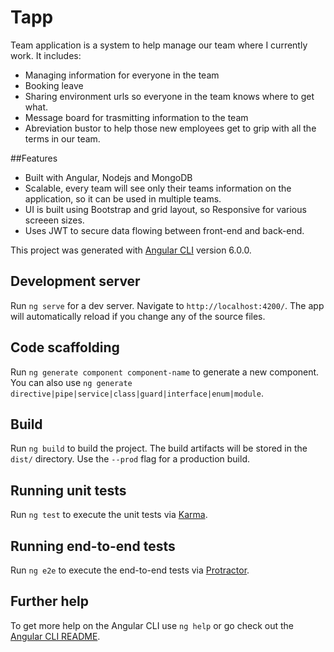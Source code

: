 # Tapp

Team application is a system to help manage our team where I currently work. It includes:

- Managing information for everyone in the team
- Booking leave 
- Sharing environment urls so everyone in the team knows where to get what.
- Message board for trasmitting information to the team
- Abreviation bustor to help those new employees get to grip with all the terms in our team.

##Features

- Built with Angular, Nodejs and MongoDB
- Scalable, every team will see only their teams information on the application, so it can be used in multiple teams.
- UI is built using Bootstrap and grid layout, so Responsive for various screeen sizes.
- Uses JWT to secure data flowing between front-end and back-end. 

This project was generated with [Angular CLI](https://github.com/angular/angular-cli) version 6.0.0.

## Development server

Run `ng serve` for a dev server. Navigate to `http://localhost:4200/`. The app will automatically reload if you change any of the source files.

## Code scaffolding

Run `ng generate component component-name` to generate a new component. You can also use `ng generate directive|pipe|service|class|guard|interface|enum|module`.

## Build

Run `ng build` to build the project. The build artifacts will be stored in the `dist/` directory. Use the `--prod` flag for a production build.

## Running unit tests

Run `ng test` to execute the unit tests via [Karma](https://karma-runner.github.io).

## Running end-to-end tests

Run `ng e2e` to execute the end-to-end tests via [Protractor](http://www.protractortest.org/).

## Further help

To get more help on the Angular CLI use `ng help` or go check out the [Angular CLI README](https://github.com/angular/angular-cli/blob/master/README.md).
